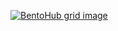 [![BentoHub grid image](https://cloud.appwrite.io/v1/storage/buckets/667d390e003b1971a8be/files/66a65fe7001485a429e8/preview?project=667d35ca0017fb21fc6c)](https://bentohub.netlify.app/)
